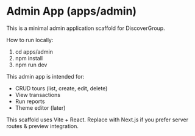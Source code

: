 # Admin App (apps/admin)

This is a minimal admin application scaffold for DiscoverGroup.

How to run locally:
1. cd apps/admin
2. npm install
3. npm run dev

This admin app is intended for:
- CRUD tours (list, create, edit, delete)
- View transactions
- Run reports
- Theme editor (later)

This scaffold uses Vite + React. Replace with Next.js if you prefer server routes & preview integration.
